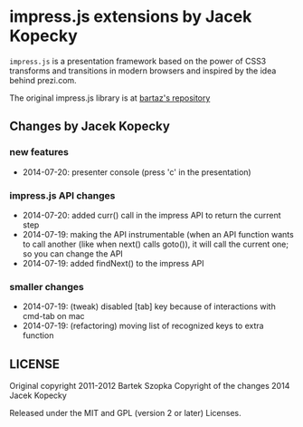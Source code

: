 impress.js extensions by Jacek Kopecky
============

`impress.js` is a presentation framework based on the power of CSS3 transforms and 
transitions in modern browsers and inspired by the idea behind prezi.com.

The original impress.js library is at [bartaz's repository](http://github.com/bartaz/impress.js)

Changes by Jacek Kopecky
------------

### new features

 - 2014-07-20: presenter console (press 'c' in the presentation)

### impress.js API changes

 - 2014-07-20: added curr() call in the impress API to return the current step
 - 2014-07-19: making the API instrumentable (when an API function
               wants to call another (like when next() calls goto()), it will
               call the current one; so you can change the API
 - 2014-07-19: added findNext() to the impress API

### smaller changes

 - 2014-07-19: (tweak) disabled [tab] key because of interactions with cmd-tab on mac
 - 2014-07-19: (refactoring) moving list of recognized keys to extra function


LICENSE
---------

Original copyright 2011-2012 Bartek Szopka
Copyright of the changes 2014 Jacek Kopecky

Released under the MIT and GPL (version 2 or later) Licenses.


